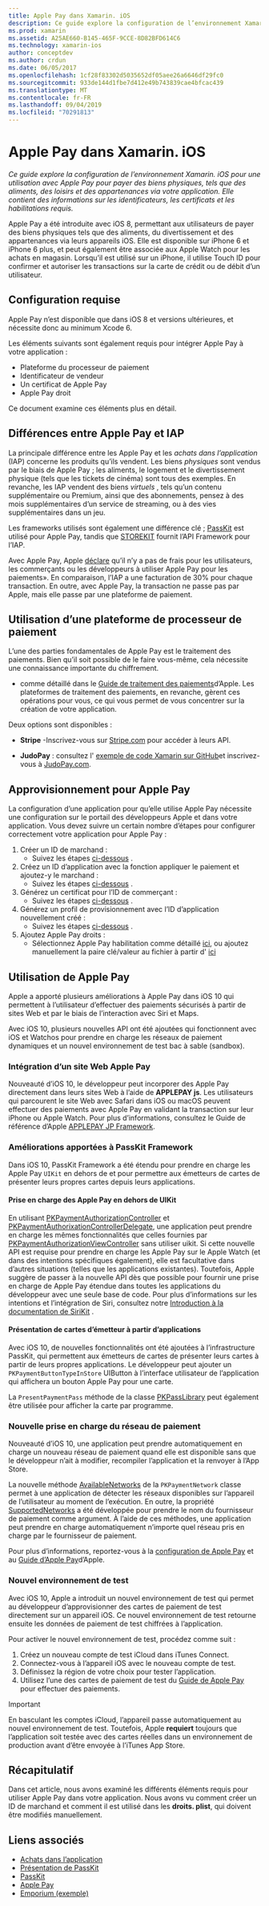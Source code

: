 ```yaml
---
title: Apple Pay dans Xamarin. iOS
description: Ce guide explore la configuration de l’environnement Xamarin. iOS pour une utilisation avec Apple Pay pour payer des biens physiques, tels que des aliments, des loisirs et des appartenances via votre application. Elle contient des informations sur les identificateurs, les certificats et les habilitations requis.
ms.prod: xamarin
ms.assetid: A25AE660-B145-465F-9CCE-8D82BFD614C6
ms.technology: xamarin-ios
author: conceptdev
ms.author: crdun
ms.date: 06/05/2017
ms.openlocfilehash: 1cf28f83302d5035652df05aee26a6646df29fc0
ms.sourcegitcommit: 933de144d1fbe7d412e49b743839cae4bfcac439
ms.translationtype: MT
ms.contentlocale: fr-FR
ms.lasthandoff: 09/04/2019
ms.locfileid: "70291813"
---
```

# <a name="apple-pay-in-xamarinios"></a>Apple Pay dans Xamarin. iOS

_Ce guide explore la configuration de l’environnement Xamarin. iOS pour une utilisation avec Apple Pay pour payer des biens physiques, tels que des aliments, des loisirs et des appartenances via votre application. Elle contient des informations sur les identificateurs, les certificats et les habilitations requis._

Apple Pay a été introduite avec iOS 8, permettant aux utilisateurs de payer des biens physiques tels que des aliments, du divertissement et des appartenances via leurs appareils iOS. Elle est disponible sur iPhone 6 et iPhone 6 plus, et peut également être associée aux Apple Watch pour les achats en magasin. Lorsqu’il est utilisé sur un iPhone, il utilise Touch ID pour confirmer et autoriser les transactions sur la carte de crédit ou de débit d’un utilisateur.

## <a name="requirements"></a>Configuration requise

Apple Pay n’est disponible que dans iOS 8 et versions ultérieures, et nécessite donc au minimum Xcode 6.

Les éléments suivants sont également requis pour intégrer Apple Pay à votre application :

- Plateforme du processeur de paiement
- Identificateur de vendeur
- Un certificat de Apple Pay
- Apple Pay droit

Ce document examine ces éléments plus en détail.

## <a name="differences-between-apple-pay-and-iap"></a>Différences entre Apple Pay et IAP

La principale différence entre les Apple Pay et les *achats dans l’application* (IAP) concerne les produits qu’ils vendent. Les biens *physiques* sont vendus par le biais de Apple Pay ; les aliments, le logement et le divertissement physique (tels que les tickets de cinéma) sont tous des exemples. En revanche, les IAP vendent des biens *virtuels* , tels qu’un contenu supplémentaire ou Premium, ainsi que des abonnements, pensez à des mois supplémentaires d’un service de streaming, ou à des vies supplémentaires dans un jeu.

Les frameworks utilisés sont également une différence clé ; [PassKit](https://developer.apple.com/library/ios/documentation/PassKit/Reference/PKPaymentAuthorizationViewController_Ref/) est utilisé pour Apple Pay, tandis que [STOREKIT](https://developer.apple.com/library/ios/documentation/PassKit/Reference/PKPaymentAuthorizationViewController_Ref/) fournit l’API Framework pour l’IAP.

Avec Apple Pay, Apple [déclare](https://developer.apple.com/apple-pay/Getting-Started-with-Apple-Pay.pdf) qu’il n’y a pas de frais pour les utilisateurs, les commerçants ou les développeurs à utiliser Apple Pay pour les paiements». En comparaison, l’IAP a une facturation de 30% pour chaque transaction. En outre, avec Apple Pay, la transaction ne passe pas par Apple, mais elle passe par une plateforme de paiement.

## <a name="using-a-payment-processor-platform"></a>Utilisation d’une plateforme de processeur de paiement

L’une des parties fondamentales de Apple Pay est le traitement des paiements. Bien qu’il soit possible de le faire vous-même, cela nécessite une connaissance importante du chiffrement.
- comme détaillé dans le [Guide de traitement des paiements](https://developer.apple.com/library/ios/ApplePay_Guide/ProcessPayment.html)d’Apple.
Les plateformes de traitement des paiements, en revanche, gèrent ces opérations pour vous, ce qui vous permet de vous concentrer sur la création de votre application.

Deux options sont disponibles :

- **Stripe** -Inscrivez-vous sur [Stripe.com](https://stripe.com/) pour accéder à leurs API.

- **JudoPay** : consultez l' [exemple de code Xamarin sur GitHub](https://github.com/Judopay/Xamarin-Sample-App)et inscrivez-vous à [JudoPay.com](https://www.judopay.com/).

## <a name="provisioning-for-apple-pay"></a>Approvisionnement pour Apple Pay

La configuration d’une application pour qu’elle utilise Apple Pay nécessite une configuration sur le portail des développeurs Apple et dans votre application. Vous devez suivre un certain nombre d’étapes pour configurer correctement votre application pour Apple Pay :

1. Créer un ID de marchand :
    - Suivez les étapes [ci-dessous](~/ios/deploy-test/provisioning/capabilities/apple-pay-capabilities.md#merchantid) .
2. Créez un ID d’application avec la fonction appliquer le paiement et ajoutez-y le marchand :
    - Suivez les étapes [ci-dessous](~/ios/deploy-test/provisioning/capabilities/apple-pay-capabilities.md#appid) .
3. Générez un certificat pour l’ID de commerçant :
    - Suivez les étapes [ci-dessous](~/ios/deploy-test/provisioning/capabilities/apple-pay-capabilities.md#certificate) .
4. Générez un profil de provisionnement avec l’ID d’application nouvellement créé :
    - Suivez les étapes [ci-dessous](~/ios/get-started/installation/device-provisioning/manual-provisioning.md#provisioning) .
5. Ajoutez Apple Pay droits :
    - Sélectionnez Apple Pay habilitation comme détaillé [ici](~/ios/deploy-test/provisioning/entitlements.md), ou ajoutez manuellement la paire clé/valeur au fichier à partir d' [ici](~/ios/deploy-test/provisioning/entitlements.md)

## <a name="working-with-apple-pay"></a>Utilisation de Apple Pay

Apple a apporté plusieurs améliorations à Apple Pay dans iOS 10 qui permettent à l’utilisateur d’effectuer des paiements sécurisés à partir de sites Web et par le biais de l’interaction avec Siri et Maps.

Avec iOS 10, plusieurs nouvelles API ont été ajoutées qui fonctionnent avec iOS et Watchos pour prendre en charge les réseaux de paiement dynamiques et un nouvel environnement de test bac à sable (sandbox).

### <a name="apple-pay-website-integration"></a>Intégration d’un site Web Apple Pay

Nouveauté d’iOS 10, le développeur peut incorporer des Apple Pay directement dans leurs sites Web à l’aide de **APPLEPAY js**. Les utilisateurs qui parcourent le site Web avec Safari dans iOS ou macOS peuvent effectuer des paiements avec Apple Pay en validant la transaction sur leur iPhone ou Apple Watch. Pour plus d’informations, consultez le Guide de référence d’Apple [APPLEPAY JP Framework](https://developer.apple.com/reference/applepayjs).

### <a name="passkit-framework-enhancements"></a>Améliorations apportées à PassKit Framework

Dans iOS 10, PassKit Framework a été étendu pour prendre en charge les Apple Pay `UIKit` en dehors de et pour permettre aux émetteurs de cartes de présenter leurs propres cartes depuis leurs applications.


#### <a name="supporting-apple-pay-outside-of-uikit"></a>Prise en charge des Apple Pay en dehors de UIKit

En utilisant [PKPaymentAuthorizationController](https://developer.apple.com/reference/passkit/pkpaymentauthorizationcontroller) et [PKPaymentAuthorixationControllerDelegate](https://developer.apple.com/reference/passkit/pkpaymentauthorizationcontrollerdelegate), une application peut prendre en charge les mêmes fonctionnalités que celles fournies par [PKPaymentAuthorizationViewController](https://developer.apple.com/reference/passkit/pkpaymentauthorizationviewcontroller) sans utiliser uikit. Si cette nouvelle API est requise pour prendre en charge les Apple Pay sur le Apple Watch (et dans des intentions spécifiques également), elle est facultative dans d’autres situations (telles que les applications existantes). Toutefois, Apple suggère de passer à la nouvelle API dès que possible pour fournir une prise en charge de Apple Pay étendue dans toutes les applications du développeur avec une seule base de code. Pour plus d’informations sur les intentions et l’intégration de Siri, consultez notre [Introduction à la documentation de SiriKit](~/ios/platform/sirikit/index.md) .

#### <a name="presenting-issuer-cards-from-within-apps"></a>Présentation de cartes d’émetteur à partir d’applications

Avec iOS 10, de nouvelles fonctionnalités ont été ajoutées à l’infrastructure PassKit, qui permettent aux émetteurs de cartes de présenter leurs cartes à partir de leurs propres applications. Le développeur peut ajouter un `PKPaymentButtonTypeInStore` UIButton à l’interface utilisateur de l’application qui affichera un bouton Apple Pay pour une carte.

La `PresentPaymentPass` méthode de la classe [PKPassLibrary](https://developer.apple.com/reference/passkit/pkpasslibrary) peut également être utilisée pour afficher la carte par programme.

### <a name="new-payment-network-support"></a>Nouvelle prise en charge du réseau de paiement

Nouveauté d’iOS 10, une application peut prendre automatiquement en charge un nouveau réseau de paiement quand elle est disponible sans que le développeur n’ait à modifier, recompiler l’application et la renvoyer à l’App Store.

La nouvelle méthode [AvailableNetworks](https://developer.apple.com/reference/passkit/pkpaymentrequest/1833288-availablenetworks) de la `PKPaymentNetwork` classe permet à une application de détecter les réseaux disponibles sur l’appareil de l’utilisateur au moment de l’exécution. En outre, la propriété [SupportedNetworks](https://developer.apple.com/reference/passkit/pkpaymentrequest/1619329-supportednetworks) a été développée pour prendre le nom du fournisseur de paiement comme argument. À l’aide de ces méthodes, une application peut prendre en charge automatiquement n’importe quel réseau pris en charge par le fournisseur de paiement.

Pour plus d’informations, reportez-vous à la [configuration de Apple Pay](~/ios/platform/apple-pay.md) et au [Guide d’Apple Pay](https://developer.apple.com/apple-pay/)d’Apple.

### <a name="new-testing-environment"></a>Nouvel environnement de test

Avec iOS 10, Apple a introduit un nouvel environnement de test qui permet au développeur d’approvisionner des cartes de paiement de test directement sur un appareil iOS. Ce nouvel environnement de test retourne ensuite les données de paiement de test chiffrées à l’application.

Pour activer le nouvel environnement de test, procédez comme suit :

1. Créez un nouveau compte de test iCloud dans iTunes Connect.
2. Connectez-vous à l’appareil iOS avec le nouveau compte de test.
3. Définissez la région de votre choix pour tester l’application.
4. Utilisez l’une des cartes de paiement de test du [Guide de Apple Pay](https://developer.apple.com/apple-pay/) pour effectuer des paiements.

> [!IMPORTANT]
> En basculant les comptes iCloud, l’appareil passe automatiquement au nouvel environnement de test. Toutefois, Apple **requiert** toujours que l’application soit testée avec des cartes réelles dans un environnement de production avant d’être envoyée à l’iTunes App Store.

## <a name="summary"></a>Récapitulatif

Dans cet article, nous avons examiné les différents éléments requis pour utiliser Apple Pay dans votre application. Nous avons vu comment créer un ID de marchand et comment il est utilisé dans les **droits. plist**, qui doivent être modifiés manuellement.

## <a name="related-links"></a>Liens associés

- [Achats dans l’application](~/ios/platform/in-app-purchasing/index.md)
- [Présentation de PassKit](~/ios/platform/passkit.md)
- [PassKit](https://developer.apple.com/library/ios/documentation/PassKit/Reference/PKPaymentAuthorizationViewController_Ref/)
- [Apple Pay](https://developer.apple.com/apple-pay/)
- [Emporium (exemple)](https://docs.microsoft.com/samples/xamarin/ios-samples/ios9-emporium)
